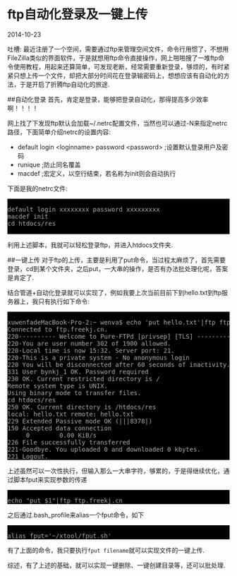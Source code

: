 # ftp自动化登录及一键上传
2014-10-23

吐槽: 最近注册了一个空间，需要通过ftp来管理空间文件，命令行用惯了，不想用FileZilla类似的界面软件，于是就想用ftp命令直接操作，网上啪啪搜了一堆ftp命令使用教程，用起来还算简单，可发现老断，经常需要重新登录，够烦的，有时紧紧只想上传一个文件，却把大部分时间花在登录输密码上，想想应该有自动化的方法，于是开启了折腾ftp自动化的旅途.

##自动化登录
首先，肯定是登录，能够把登录自动化，那得提高多少效率啊！！！！

网上找了下发现ftp默认会加载~/.netrc配置文件，当然也可以通过-N来指定netrc路径，下面简单介绍netrc的设置内容:


* default login \<loginname> password \<password> ;设置默认登录用户及密码
* runique ;防止同名覆盖
* macdef ;宏定义，以空行结束，若名称为init则会自动执行

下面是我的netrc文件:
<pre style="background:#000000"><font color="#aaaaaa">
default login xxxxxxxx password xxxxxxxxx
macdef init
cd htdocs/res

</font></pre>
利用上述脚本，我就可以轻松登录ftp，并进入htdocs文件夹.

##一键上传
对于ftp的上传，主要是利用了put命令，当过程太麻烦了，首先需要登录，cd到某个文件夹，之后put，一大串的操作，是否有办法批处理化呢，答案是肯定了.

结合管道+自动化登录就可以实现了，例如我要上次当前目前下到hello.txt到ftp服务器上，我只有执行如下命令:
<pre style="background:#000000"><font color="#aaaaaa">
xuwenfadeMacBook-Pro-2:~ wenva$ echo 'put hello.txt'|ftp ftp.freekj.cn
Connected to ftp.freekj.cn.
220---------- Welcome to Pure-FTPd [privsep] [TLS] ----------
220-You are user number 302 of 1900 allowed.
220-Local time is now 15:32. Server port: 21.
220-This is a private system - No anonymous login
220 You will be disconnected after 60 seconds of inactivity.
331 User bynkj_1 OK. Password required
230 OK. Current restricted directory is /
Remote system type is UNIX.
Using binary mode to transfer files.
cd htdocs/res
250 OK. Current directory is /htdocs/res
local: hello.txt remote: hello.txt
229 Extended Passive mode OK (|||8378|)
150 Accepted data connection
     0        0.00 KiB/s 
226 File successfully transferred
221-Goodbye. You uploaded 0 and downloaded 0 kbytes.
221 Logout.
</font></pre>

上述虽然可以一次性执行，但输入那么一大串字符，够累的，于是得继续优化，通过脚本fput来实现参数的传递
<pre style="background:#000000"><font color="#aaaaaa">
echo "put $1"|ftp ftp.freekj.cn
</font></pre>

之后通过.bash_profile来alias一个fput命令，如下
<pre style="background:#000000"><font color="#aaaaaa">
alias fput='~/xtool/fput.sh' 
</font></pre>

有了上面的命令，我只要执行```fput filename```就可以实现文件的一键上传.

综述，有了上述的基础，就可以实现一键删除、一键创建目录等，还可以批处理.






